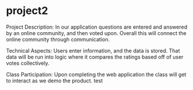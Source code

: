 # project2
Project Description: In our application questions are entered and answered by an online community, and then voted upon. Overall this will connect the online community through communication.

Technical Aspects: Users enter information, and the data is stored. That data will be run into logic where it compares the ratings based off of user votes collectively.

Class Participation: Upon completing the web application the class will get to interact as we demo the product.
 test
 
